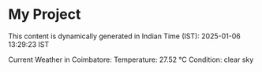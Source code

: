 # My Project

This content is dynamically generated in Indian Time (IST): 2025-01-06 13:29:23 IST


Current Weather in Coimbatore:
Temperature: 27.52 °C
Condition: clear sky
